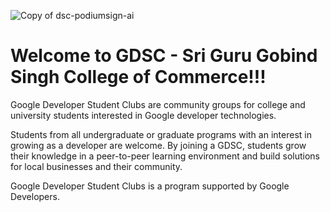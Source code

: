 ![Copy of dsc-podiumsign-ai](https://user-images.githubusercontent.com/59417546/183259956-e31e9100-b5eb-434c-9f2f-baffbd214092.png)

# Welcome to GDSC - Sri Guru Gobind Singh College of Commerce!!!

Google Developer Student Clubs are community groups for college and university students interested in Google developer technologies.

Students from all undergraduate or graduate programs with an interest in growing as a developer are welcome. By joining a GDSC, students grow their knowledge in a peer-to-peer learning environment and build solutions for local businesses and their community.

Google Developer Student Clubs is a program supported by Google Developers.


